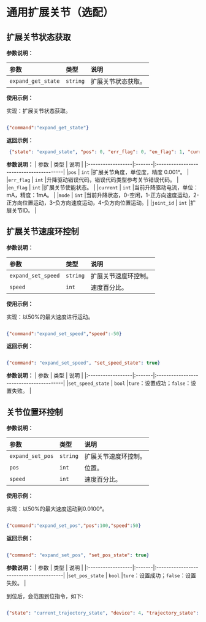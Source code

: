 # 通用扩展关节（选配）

## 扩展关节状态获取

**参数说明：**

| 参数                    | 类型 | 说明                            |
|:----------------------|:---|:------------------------------|
|`expand_get_state`|   `string`   | 扩展关节状态获取。          |

**使用示例：**

实现：扩展关节状态获取。

```json

{"command":"expand_get_state"}

```

**返回示例：**

```json
 {"state": "expand_state", "pos": 0, "err_flag": 0, "en_flag": 1, "current": 0, " mode": 0, "joint_id": 1}
```

**参数说明：**
| 参数                | 类型     | 说明      |
|:------------------|:-------|:----------------------------------------|
|`pos`            | `int` |扩展关节角度，单位度，精度 0.001°。 |
|`err_flag`       | `int` |升降驱动错误代码，错误代码类型参考关节错误代码。 |
|`en_flag`       | `int` |扩展关节使能状态。 |
|`current`        | `int` |当前升降驱动电流，单位：mA，精度：1mA。 |
|`mode`           | `int` |当前升降状态，0-空闲，1-正方向速度运动，2-正方向位置运动，3-负方向速度运动，4-负方向位置运动。|
|`joint_id`        | `int` |扩展关节ID。 |

## 扩展关节速度环控制

**参数说明：**

| 参数                    | 类型 | 说明                            |
|:----------------------|:---|:------------------------------|
|`expand_set_speed`|   `string`   | 扩展关节速度环控制。         |
|`speed`|   `int`   | 速度百分比。          |

**使用示例：**

实现：以50%的最大速度进行运动。

```json

{"command":"expand_set_speed","speed":-50}

```

**返回示例：**

```json

{"command": "expand_set_speed", "set_speed_state": true}

```

**参数说明：**
| 参数                | 类型     | 说明      |
|:------------------|:-------|:----------------------------------------|
|`set_speed_state`            | `bool` |`ture`：设置成功；`false`：设置失败。 |

## 关节位置环控制

**参数说明：**

| 参数                    | 类型 | 说明                            |
|:----------------------|:---|:------------------------------|
|`expand_set_pos`|   `string`   | 扩展关节速度环控制。          |
|`pos`|   `int`   | 位置。          |
|`speed`|   `int`   | 速度百分比。          |


**使用示例：**

实现：以50%的最大速度运动到0.0100°。

```json

{"command":"expand_set_pos","pos":100,"speed":50}

```

**返回示例：**

```json

{"command": "expand_set_pos", "set_pos_state": true}

```

**参数说明：**
| 参数                | 类型     | 说明      |
|:------------------|:-------|:----------------------------------------|
|`set_pos_state`            | `bool` |`ture`：设置成功；`false`：设置失败。 |

到位后，会范围到位指令，如下:

```json

{"state": "current_trajectory_state", "device": 4, "trajectory_state": true}

```
